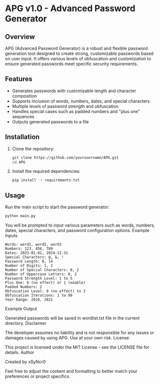 # APG v1.0 - Advanced Password Generator

## Overview

APG (Advanced Password Generator) is a robust and flexible password generation tool designed to create strong, customizable passwords based on user input. It offers various levels of obfuscation and customization to ensure generated passwords meet specific security requirements.

## Features

- Generates passwords with customizable length and character composition
- Supports inclusion of words, numbers, dates, and special characters
- Multiple levels of password strength and obfuscation
- Handles special cases such as padded numbers and "plus one" sequences
- Outputs generated passwords to a file

## Installation

1. Clone the repository:
    ```sh
    git clone https://github.com/yourusername/APG.git
    cd APG
    ```
2. Install the required dependencies:
    ```sh
    pip install -r requirements.txt
    ```

## Usage

Run the main script to start the password generator:

```sh
python main.py
```

You will be prompted to input various parameters such as words, numbers, dates, special characters, and password configuration options.
Example Inputs

    Words: word1, word2, word3
    Numbers: 123, 456, 789
    Dates: 2023-01-01, 2024-12-31
    Special Characters: @, &, !
    Password Length: 8, 14
    Number of Digits: 1, 2
    Number of Special Characters: 0, 2
    Number of Uppercase Letters: 0, 2
    Password Strength Level: 1 to 5
    Plus One: 0 (no effect) or 1 (enable)
    Padded Numbers: 2
    Obfuscation Level: 0 (no effect) to 3
    Obfuscation Iterations: 1 to 99
    Year Range: 2016, 2021

Example Output

Generated passwords will be saved in wordlist.txt file in the current directory.
Disclaimer

The developer assumes no liability and is not responsible for any issues or damages caused by using APG. Use at your own risk.
License

This project is licensed under the MIT License - see the LICENSE file for details.
Author

Created by xSyNcr0


Feel free to adjust the content and formatting to better match your preferences or project specifics.
